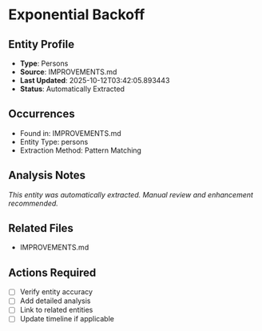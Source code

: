 # Exponential Backoff

## Entity Profile
- **Type**: Persons
- **Source**: IMPROVEMENTS.md
- **Last Updated**: 2025-10-12T03:42:05.893443
- **Status**: Automatically Extracted

## Occurrences
- Found in: IMPROVEMENTS.md
- Entity Type: persons
- Extraction Method: Pattern Matching

## Analysis Notes
*This entity was automatically extracted. Manual review and enhancement recommended.*

## Related Files
- IMPROVEMENTS.md

## Actions Required
- [ ] Verify entity accuracy
- [ ] Add detailed analysis
- [ ] Link to related entities
- [ ] Update timeline if applicable
